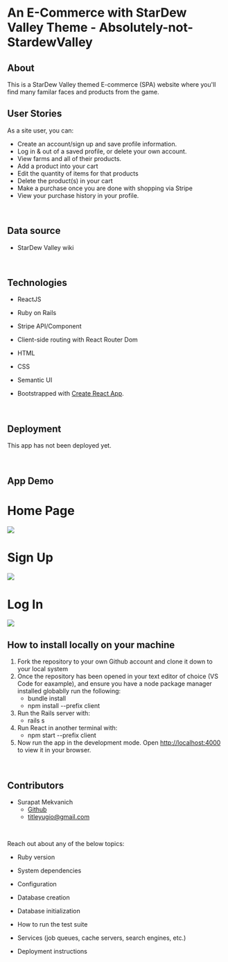 # An E-Commerce with StarDew Valley Theme - Absolutely-not-StardewValley

## About
This is a StarDew Valley themed E-commerce (SPA) website where you'll find many familar faces and products from the game.
<br>



## User Stories
As a site user, you can:
- Create an account/sign up and save profile information.
- Log in & out of a saved profile, or delete your own account.
- View farms and all of their products.
- Add a product into your cart
- Edit the quantity of items for that products
- Delete the product(s) in your cart
- Make a purchase once you are done with shopping via Stripe
- View your purchase history in your profile.

 <br>

 ## Data source
 - StarDew Valley wiki
<br>

## Technologies

- ReactJS

- Ruby on Rails

- Stripe API/Component

- Client-side routing with React Router Dom

- HTML

- CSS

- Semantic UI

- Bootstrapped with [Create React App](https://github.com/facebook/create-react-app).



<br>


## Deployment

This app has not been deployed yet.

<br>

## App Demo

# Home Page
<img 
src="https://i.imgur.com/HR9Y21h.png"
style="display: inline-block; margin: 0 auto; max-width: 300px"
/>

# Sign Up
<img 
src="https://i.imgur.com/VcFOBH9.png"
style="display: inline-block; margin: 0 auto; max-width: 300px"
/>

# Log In
<img 
src="https://i.imgur.com/YcOLdrH.png"
style="display: inline-block; margin: 0 auto; max-width: 300px"
/>



## How to install locally on your machine
1. Fork the repository to your own Github account and clone it down to your local system
2. Once the repository has been opened in your text editor of choice (VS Code for eaxample), and ensure you have a node package manager installed globablly run the following:
    - bundle install
    - npm install --prefix client
3. Run the Rails server with:
    - rails s
4. Run React in another terminal with:
    - npm start --prefix client
5. Now run the app in the development mode. Open [http://localhost:4000](http://localhost:4000) to view it in your browser.


<br>

## Contributors

- Surapat Mekvanich
    - <a href="https://github.com/TitleXp"> Github</a> 
    - titleyugio@gmail.com

<br>

Reach out about any of the below topics:

* Ruby version

* System dependencies

* Configuration

* Database creation

* Database initialization

* How to run the test suite

* Services (job queues, cache servers, search engines, etc.)

* Deployment instructions
